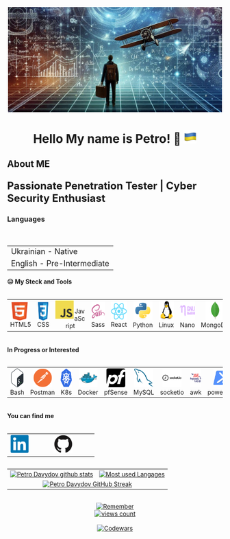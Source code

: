 <div id="header" align="center">
    <img src="./assets/OIG4.rUcQcP1i.dvWqm4cxMdg.jpg" width="500" alt="baner"/>
<h1>
    Hello My name is Petro! 👋
    <img src="./assets/flag-ua.png" width="30px" alt="GIFflag">
</h1>

</div>

## About ME

<p style="font-size: 24px; text-align: left; font-weight: bold">
Passionate Penetration Tester | Cyber Security Enthusiast
</p>

### Languages

<div style="background-color: rgba(254, 254, 254, 0);">
    <table align="left" style="font-size: 18px;">
        <tr>
                <td>
                    Ukrainian - Native
                </td>
        </tr>
        <br>
        <tr>
                <td>
                    English - Pre-Intermediate
                </td>
        </tr>
    </table>
</div>
<br>

#### 😑 My Steck and Tools

<div style="display: flex; align-items: flex-start; align: center">
    <table align="center">
        <tr>
            <td align="center" width="88">
                <img align="left" alt="HTML5" width="44" height="44" src="https://github.com/devicons/devicon/blob/master/icons/html5/html5-original.svg" />
                <br> HTML5
            </td>
            <td align="center" width="88">
                <img align="left" alt="CSS3" width="44" height="44" src="https://github.com/devicons/devicon/blob/master/icons/css3/css3-original.svg" />
                <br> CSS
            </td>
            <td align="center" width="88">
                <img align="left" alt="JavaScript" width="44" height="44" src="https://github.com/devicons/devicon/blob/master/icons/javascript/javascript-original.svg" />
                <br> JavaScript
            </td>
            <td align="center" width="88">
                <img align="left" alt="Sass" width="44" height="44" src="https://github.com/devicons/devicon/blob/master/icons/sass/sass-original.svg" />
                <br>Sass
            </td>
            <td align="center" width="88">
                <img align="left" alt="React" width="44" height="44" src="https://github.com/devicons/devicon/blob/master/icons/react/react-original.svg" />
                <br> React
            </td>
            <td align="center" width="88">
                <img alt="Visual Studio Code" width="44" height="44" src="https://github.com/devicons/devicon/blob/master/icons/python/python-original.svg" />
                <br> Python
            </td>
            <td align="center" width="88">
                <img alt="Linux" width="44" height="44" src="https://github.com/devicons/devicon/blob/master/icons/linux/linux-original.svg" />
                <br> Linux
            </td>
            <td align="center" width="88">
                <img alt="Visual Studio Code" width="44" height="44" src="https://github.com/devicons/devicon/blob/master/icons/nano/nano-plain-wordmark.svg" />
                <br> Nano
            </td>
            <td align="center" width="88">
                <img alt="Visual Studio Code" width="44" height="44" src="https://github.com/devicons/devicon/blob/master/icons/mongodb/mongodb-original.svg" />
                <br> MongoDB
            </td>
        </tr>
    </table>
</div>

#### In Progress or Interested

<div style="display: flex; align-items: flex-start; align: center">
    <table align="center">
        <tr>
            <td align="center" width="88">
                <img alt="Bash" width="44" height="44" src="https://github.com/devicons/devicon/blob/master/icons/bash/bash-original.svg" />
                <br> Bash
            </td>
            <td align="center" width="88">
                <img alt="Postman" width="44" height="44" src="https://github.com/devicons/devicon/blob/master/icons/postman/postman-original.svg" />
                <br> Postman
            </td>
            <td align="center" width="88">
                <img alt="K8s" width="44" height="44" src="https://github.com/devicons/devicon/blob/master/icons/kubernetes/kubernetes-original.svg" />
                <br> K8s
            </td>
            <td align="center" width="88">
                <img alt="Docker" width="44" height="44" src="https://github.com/devicons/devicon/blob/master/icons/docker/docker-original.svg" />
                <br> Docker
            </td>
            <td align="center" width="88">
                <img alt="pfSense" width="44" height="44" src="https://github.com/devicons/devicon/blob/master/icons/pfsense/pfsense-original.svg" />
                <br> pfSense
            </td>
            <td align="center" width="88">
                <img alt="MySQL" width="44" height="44" src="https://github.com/devicons/devicon/blob/master/icons/mysql/mysql-original.svg" />
                <br> MySQL
            </td>
            <td align="center" width="88">
                <img alt="socketio" width="44" height="44" src="https://github.com/devicons/devicon/blob/master/icons/socketio/socketio-original-wordmark.svg" />
                <br> socketio
            </td>
            <td align="center" width="88">
                <img alt="awk" width="44" height="44" src="https://github.com/devicons/devicon/blob/master/icons/awk/awk-original-wordmark.svg" />
                <br> awk
            </td>
            <td align="center" width="88">
                <img alt="powershell" width="44" height="44" src="https://github.com/devicons/devicon/blob/master/icons/powershell/powershell-original.svg" />
                <br> powershell
            </td>
        </tr>
    </table>
</div>

#### You can find me

<div style="display: flex; align-items: flex-start; align: center">
    <table align="left">
        <tr>
            <td align="left" width="88">
                <a href="https://www.linkedin.com/in/petrodavydov/" target="_blank">
                <img alt="LinkedIn" width="44" height="44" src="https://github.com/devicons/devicon/blob/master/icons/linkedin/linkedin-original.svg" />
                </a>
            </td>
            <td align="left" width="88">
                <a href="https://github.com/petroDavydov" target="_blank">
                <img alt="GitHub" width="44" height="44" src="https://github.com/devicons/devicon/blob/master/icons/github/github-original.svg" />
                </a>
            </td>
        </tr>
    </table>
    <br>
</div>

<div style="display: flex; align-items: flex-start; align: center">
    <table align="center">
        <tr>
            <td>
                <a href="https://github.com/petroDavydov/github-readme-stats"><img align="center" src="https://github-readme-stats.vercel.app/api?username=petroDavydov&show_icons=true&include_all_commits=true&theme=blueberry&hide_border=false" alt="Petro Davydov github stats" /></a>
            </td>
            <td>
                <a href="https://github.com/petroDavydov/github-readme-stats"><img align="center" src="https://github-readme-stats.vercel.app/api/top-langs/?username=petroDavydov&layout=compact&theme=blueberry&hide_border=false" alt="Most used Langages" /></a>
            </td>
        </tr>
            <td colspan=2 align="center">
            <a href="https://git.io/streak-stats"><img src="https://streak-stats.demolab.com?user=petroDavydov&theme=blueberry&date_format=j%20M%5B%20Y%5D" alt="Petro Davydov GitHub Streak" /></a>
            </td>
        </tr>
    </table>
</div>

<br>

<div align="center">
<a href="https://git.io/typing-svg"><img src="https://readme-typing-svg.herokuapp.com?font=Fira+Code&pause=1000&width=435&lines=+%F0%9F%91%86+Remember+;Every+day+is+a+new+opportunity!" alt="Remember" /></a>
</div>

<div align="center">
<a href="https://u8views.com/github/petroDavydov"><img src="https://u8views.com/api/v1/github/profiles/78567740/views/day-week-month-total-count.svg" alt="views count"></a>
</div>

<div align=center>
<br>
<a href="https://www.codewars.com/users/6h1m0d97"><img src="https://www.codewars.com/users/6h1m0d97/badges/small" alt="Codewars" >
</div>
